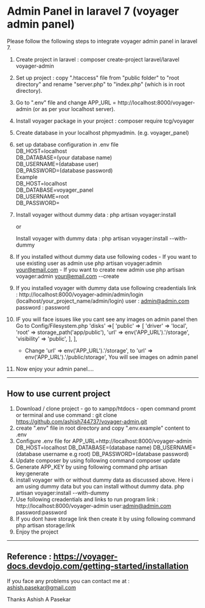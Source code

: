 # Admin Panel in laravel 7 (voyager admin panel)
Please follow the following steps to integrate voyager admin panel in laravel 7.
1. Create project in laravel : 
    composer create-project laravel/laravel voyager-admin
2. Set up project :
    copy ".htaccess" file from "public folder" to "root directory" and rename "server.php" to "index.php" (which is in root directory).
3. Go to ".env" file and change APP_URL = http://localhost:8000/voyager-admin  (or as per your localhost server).
4. Install voyager package in your project :
    composer require tcg/voyager
5. Create database in your localhost phpmyadmin. (e.g.  voyager_panel)
6. set up database configuration in .env file <br>
    DB_HOST=localhost<br>
    DB_DATABASE=(your database name)<br>
    DB_USERNAME=(database user)<br>
    DB_PASSWORD=(database password)<br>
Example<br>
    DB_HOST=localhost<br>
    DB_DATABASE=voyager_panel<br>
    DB_USERNAME=root<br>
    DB_PASSWORD=<br>
7. Install voyager without dummy data : 
    php artisan voyager:install
    
    or
    
   Install voyager with dummy data :
    php artisan voyager:install --with-dummy

8. If you installed without dummy data use following codes
        - If you want to use existing user as admin use
                php artisan voyager:admin your@email.com
        - If you want to create new admin use
                php artisan voyager:admin your@email.com --create
                
9. If you installed voyager with dummy data use following creadentials
        link : http://localhost:8000/voyager-admin/admin/login     (localhost/your_project_name/admin/login)
        user : admin@admin.com
        password : password
10. IF you will face issues like you cant see any images on admin panel then
     Go to Config/Filesystem.php
     'disks' =>[
        'public' => [
            'driver' => 'local',
            'root' => storage_path('app/public'),
            'url' => env('APP_URL').'/storage',
            'visibility' => 'public',
        ],
      ],
       
       - Change 'url' => env('APP_URL').'/storage', to 'url' => env('APP_URL').'/public/storage',
       You will see images on admin panel
 11. Now enjoy your admin panel....
---------------------------------
 How to use current project 
---------------------------------
 1. Download / clone project 
        - go to xampp/htdocs 
        - open command promt or terminal and use command : git clone https://github.com/ashish744737/voyager-admin.git
 2. create ".env" file in root directory and copy ".env.example" content to .env
 3. Configure .env file for
        APP_URL=http://localhost:8000/voyager-admin
        DB_HOST=localhost
        DB_DATABASE=(database name)
        DB_USERNAME=(database username e.g root)
        DB_PASSWORD=(database password)
 4. Update composer by using following command
        composer update
 5. Generate APP_KEY by using following command
        php artisan key:generate
 6. install voyager with or without dummy data as discussed above. Here i am using dummy data but you can install without dummy data.
        php artisan voyager:install --with-dummy
 7. Use following creadentials and links to run program
        link : http://localhost:8000/voyager-admin
        user:admin@admin.com   
        password:password
 8. If you dont have storage link then create it by using following command
        php artisan storage:link
 9. Enjoy the project
-------------------------------------------------------------------------
Reference : https://voyager-docs.devdojo.com/getting-started/installation
-------------------------------------------------------------------------

If you face any problems you can contact me at : ashish.pasekar@gmail.com

Thanks
Ashish A Pasekar
        
        
    
    
    
